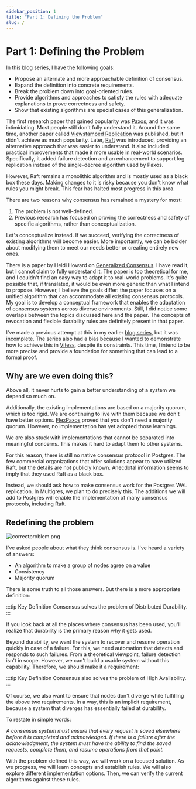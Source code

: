 ```yaml
---
sidebar_position: 1
title: "Part 1: Defining the Problem"
slug: /
---
```


# Part 1: Defining the Problem

In this blog series, I have the following goals:

- Propose an alternate and more approachable definition of consensus.
- Expand the definition into concrete requirements.
- Break the problem down into goal-oriented rules.
- Provide algorithms and approaches to satisfy the rules with adequate explanations to prove correctness and safety.
- Show that existing algorithms are special cases of this generalization.

The first research paper that gained popularity was [Paxos](https://lamport.azurewebsites.net/pubs/lamport-paxos.pdf), and it was intimidating. Most people still don't fully understand it. Around the same time, another paper called [Viewstamped Replication](http://pmg.csail.mit.edu/papers/vr.pdf) was published, but it didn't achieve as much popularity. Later, [Raft](https://raft.github.io/) was introduced, providing an alternative approach that was easier to understand. It also included practical improvements that made it more usable in real-world scenarios. Specifically, it added failure detection and an enhancement to support log replication instead of the single-decree algorithm used by Paxos.

However, Raft remains a monolithic algorithm and is mostly used as a black box these days. Making changes to it is risky because you don't know what rules you might break. This fear has halted most progress in this area.

There are two reasons why consensus has remained a mystery for most:

1. The problem is not well-defined.
2. Previous research has focused on proving the correctness and safety of specific algorithms, rather than conceptualization.

Let's conceptualize instead. If we succeed, verifying the correctness of existing algorithms will become easier. More importantly, we can be bolder about modifying them to meet our needs better or creating entirely new ones.

There is a paper by Heidi Howard on [Generalized Consensus](https://arxiv.org/abs/1902.06776). I have read it, but I cannot claim to fully understand it. The paper is too theoretical for me, and I couldn't find an easy way to adapt it to real-world problems. It's quite possible that, if translated, it would be even more generic than what I intend to propose. However, I believe the goals differ: the paper focuses on a unified algorithm that can accommodate all existing consensus protocols. My goal is to develop a conceptual framework that enables the adaptation of consensus systems across diverse environments. Still, I did notice some overlaps between the topics discussed here and the paper. The concepts of revocation and flexible durability rules are definitely present in that paper.

I've made a previous attempt at this in my earlier [blog series](https://planetscale.com/blog/consensus-algorithms-at-scale-part-1), but it was incomplete. The series also had a bias because I wanted to demonstrate how to achieve this in [Vitess](http://vitess.io), despite its constraints. This time, I intend to be more precise and provide a foundation for something that can lead to a formal proof.

## Why are we even doing this?

Above all, it never hurts to gain a better understanding of a system we depend so much on.

Additionally, the existing implementations are based on a majority quorum, which is too rigid. We are continuing to live with them because we don't have better options. [FlexPaxos](https://fpaxos.github.io/) proved that you don't need a majority quorum. However, no implementation has yet adopted those learnings.

We are also stuck with implementations that cannot be separated into meaningful concerns. This makes it hard to adapt them to other systems.

For this reason, there is still no native consensus protocol in Postgres. The few commercial organizations that offer solutions appear to have utilized Raft, but the details are not publicly known. Anecdotal information seems to imply that they used Raft as a black box.

Instead, we should ask how to make consensus work for the Postgres WAL replication. In Multigres, we plan to do precisely this. The additions we will add to Postgres will enable the implementation of many consensus protocols, including Raft.

## Redefining the problem

![correctproblem.png](/img/consensus/correctproblem.png)

I've asked people about what they think consensus is. I've heard a variety of answers:

- An algorithm to make a group of nodes agree on a value
- Consistency
- Majority quorum

There is some truth to all those answers. But there is a more appropriate definition:

:::tip Key Definition
Consensus solves the problem of Distributed Durability.
:::

If you look back at all the places where consensus has been used, you'll realize that durability is the primary reason why it gets used.

Beyond durability, we want the system to recover and resume operation quickly in case of a failure. For this, we need automation that detects and responds to such failures. From a theoretical viewpoint, failure detection isn't in scope. However, we can't build a usable system without this capability. Therefore, we should make it a requirement:

:::tip Key Definition
Consensus also solves the problem of High Availability.
:::

Of course, we also want to ensure that nodes don't diverge while fulfilling the above two requirements. In a way, this is an implicit requirement, because a system that diverges has essentially failed at durability.

To restate in simple words:

*A consensus system must ensure that every request is saved elsewhere before it is completed and acknowledged. If there is a failure after the acknowledgment, the system must have the ability to find the saved requests, complete them, and resume operations from that point.*

With the problem defined this way, we will work on a focused solution. As we progress, we will learn concepts and establish rules. We will also explore different implementation options. Then, we can verify the current algorithms against these rules.
